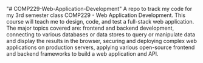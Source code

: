 "# COMP229-Web-Application-Development" 
A repo to track my code for my 3rd semester class COMP229 - Web Application Development. This course will teach me to design, code, and test a full-stack web application. The major topics covered are: frontend and backend development, connecting to various databases or data stores to query or manipulate data and display the results in the browser, securing and deploying complex web applications on production servers, applying various open-source frontend and backend frameworks to build a web application and API. 
